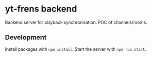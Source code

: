 # yt-frens backend

Backend server for playback synchronisation. POC of channels/rooms.

## Development

Install packages with `npm install`. Start the server with `npm run start`.